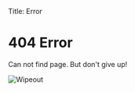 Title: Error

# 404 Error
Can not find page. But don't give up!

![Wipeout](/images/windsurfwipeout.jpg)
